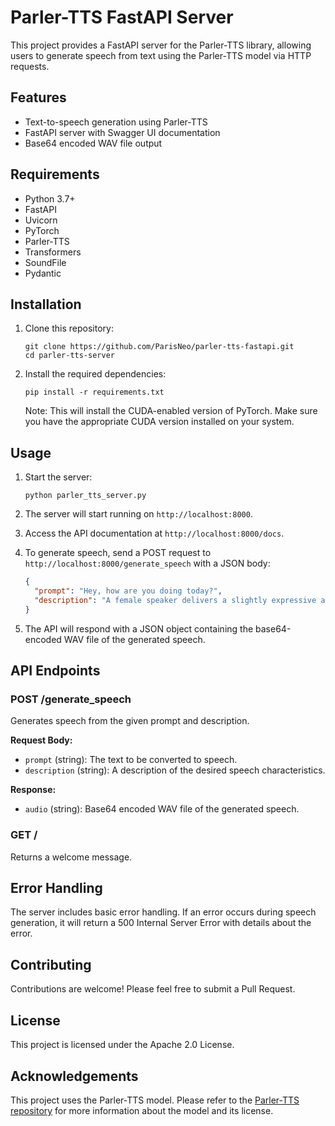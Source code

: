 # Parler-TTS FastAPI Server

This project provides a FastAPI server for the Parler-TTS library, allowing users to generate speech from text using the Parler-TTS model via HTTP requests.

## Features

- Text-to-speech generation using Parler-TTS
- FastAPI server with Swagger UI documentation
- Base64 encoded WAV file output

## Requirements

- Python 3.7+
- FastAPI
- Uvicorn
- PyTorch
- Parler-TTS
- Transformers
- SoundFile
- Pydantic

## Installation

1. Clone this repository:
   ```
   git clone https://github.com/ParisNeo/parler-tts-fastapi.git
   cd parler-tts-server
   ```

2. Install the required dependencies:
   ```
   pip install -r requirements.txt
   ```

   Note: This will install the CUDA-enabled version of PyTorch. Make sure you have the appropriate CUDA version installed on your system.

## Usage

1. Start the server:
   ```
   python parler_tts_server.py
   ```

2. The server will start running on `http://localhost:8000`.

3. Access the API documentation at `http://localhost:8000/docs`.

4. To generate speech, send a POST request to `http://localhost:8000/generate_speech` with a JSON body:
   ```json
   {
     "prompt": "Hey, how are you doing today?",
     "description": "A female speaker delivers a slightly expressive and animated speech with a moderate speed and pitch. The recording is of very high quality, with the speaker's voice sounding clear and very close up."
   }
   ```

5. The API will respond with a JSON object containing the base64-encoded WAV file of the generated speech.

## API Endpoints

### POST /generate_speech

Generates speech from the given prompt and description.

**Request Body:**

- `prompt` (string): The text to be converted to speech.
- `description` (string): A description of the desired speech characteristics.

**Response:**

- `audio` (string): Base64 encoded WAV file of the generated speech.

### GET /

Returns a welcome message.

## Error Handling

The server includes basic error handling. If an error occurs during speech generation, it will return a 500 Internal Server Error with details about the error.

## Contributing

Contributions are welcome! Please feel free to submit a Pull Request.

## License

This project is licensed under the Apache 2.0 License.

## Acknowledgements

This project uses the Parler-TTS model. Please refer to the [Parler-TTS repository](https://github.com/ParisNeo/parler-tts) for more information about the model and its license.
